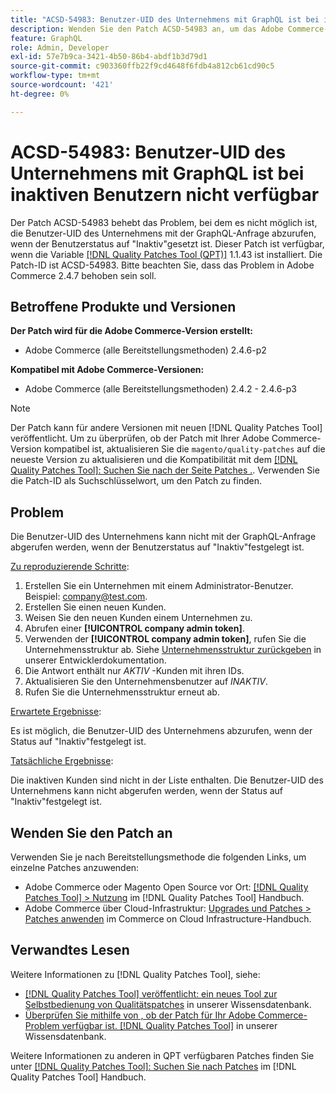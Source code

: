 ```yaml
---
title: "ACSD-54983: Benutzer-UID des Unternehmens mit GraphQL ist bei inaktiven Benutzern nicht verfügbar"
description: Wenden Sie den Patch ACSD-54983 an, um das Adobe Commerce-Problem zu beheben, bei dem es nicht möglich ist, die Benutzer-UID des Unternehmens mit GraphQL-Anfrage abzurufen, wenn der Benutzerstatus auf "Inaktiv"gesetzt ist.
feature: GraphQL
role: Admin, Developer
exl-id: 57e7b9ca-3421-4b50-86b4-abdf1b3d79d1
source-git-commit: c903360ffb22f9cd4648f6fdb4a812cb61cd90c5
workflow-type: tm+mt
source-wordcount: '421'
ht-degree: 0%

---
```


# ACSD-54983: Benutzer-UID des Unternehmens mit GraphQL ist bei inaktiven Benutzern nicht verfügbar

Der Patch ACSD-54983 behebt das Problem, bei dem es nicht möglich ist, die Benutzer-UID des Unternehmens mit der GraphQL-Anfrage abzurufen, wenn der Benutzerstatus auf &quot;Inaktiv&quot;gesetzt ist. Dieser Patch ist verfügbar, wenn die Variable [[!DNL Quality Patches Tool (QPT)]](/help/announcements/adobe-commerce-announcements/magento-quality-patches-released-new-tool-to-self-serve-quality-patches.md) 1.1.43 ist installiert. Die Patch-ID ist ACSD-54983. Bitte beachten Sie, dass das Problem in Adobe Commerce 2.4.7 behoben sein soll.

## Betroffene Produkte und Versionen

**Der Patch wird für die Adobe Commerce-Version erstellt:**

* Adobe Commerce (alle Bereitstellungsmethoden) 2.4.6-p2

**Kompatibel mit Adobe Commerce-Versionen:**

* Adobe Commerce (alle Bereitstellungsmethoden) 2.4.2 - 2.4.6-p3

>[!NOTE]
>
>Der Patch kann für andere Versionen mit neuen [!DNL Quality Patches Tool] veröffentlicht. Um zu überprüfen, ob der Patch mit Ihrer Adobe Commerce-Version kompatibel ist, aktualisieren Sie die `magento/quality-patches` auf die neueste Version zu aktualisieren und die Kompatibilität mit dem [[!DNL Quality Patches Tool]: Suchen Sie nach der Seite Patches .](https://experienceleague.adobe.com/tools/commerce-quality-patches/index.html). Verwenden Sie die Patch-ID als Suchschlüsselwort, um den Patch zu finden.

## Problem

Die Benutzer-UID des Unternehmens kann nicht mit der GraphQL-Anfrage abgerufen werden, wenn der Benutzerstatus auf &quot;Inaktiv&quot;festgelegt ist.

<u>Zu reproduzierende Schritte</u>:

1. Erstellen Sie ein Unternehmen mit einem Administrator-Benutzer. Beispiel: company@test.com.
1. Erstellen Sie einen neuen Kunden.
1. Weisen Sie den neuen Kunden einem Unternehmen zu.
1. Abrufen einer **[!UICONTROL company admin token]**.
1. Verwenden der **[!UICONTROL company admin token]**, rufen Sie die Unternehmensstruktur ab. Siehe [Unternehmensstruktur zurückgeben](https://developer.adobe.com/commerce/webapi/graphql/schema/b2b/company/queries/company/#return-the-company-structure) in unserer Entwicklerdokumentation.
1. Die Antwort enthält nur *AKTIV* -Kunden mit ihren IDs.
1. Aktualisieren Sie den Unternehmensbenutzer auf *INAKTIV*.
1. Rufen Sie die Unternehmensstruktur erneut ab.

<u>Erwartete Ergebnisse</u>:

Es ist möglich, die Benutzer-UID des Unternehmens abzurufen, wenn der Status auf &quot;Inaktiv&quot;festgelegt ist.

<u>Tatsächliche Ergebnisse</u>:

Die inaktiven Kunden sind nicht in der Liste enthalten. Die Benutzer-UID des Unternehmens kann nicht abgerufen werden, wenn der Status auf &quot;Inaktiv&quot;festgelegt ist.

## Wenden Sie den Patch an

Verwenden Sie je nach Bereitstellungsmethode die folgenden Links, um einzelne Patches anzuwenden:

* Adobe Commerce oder Magento Open Source vor Ort: [[!DNL Quality Patches Tool] > Nutzung](https://experienceleague.adobe.com/docs/commerce-operations/tools/quality-patches-tool/usage.html) im [!DNL Quality Patches Tool] Handbuch.
* Adobe Commerce über Cloud-Infrastruktur: [Upgrades und Patches > Patches anwenden](https://experienceleague.adobe.com/docs/commerce-cloud-service/user-guide/develop/upgrade/apply-patches.html) im Commerce on Cloud Infrastructure-Handbuch.

## Verwandtes Lesen

Weitere Informationen zu [!DNL Quality Patches Tool], siehe:

* [[!DNL Quality Patches Tool] veröffentlicht: ein neues Tool zur Selbstbedienung von Qualitätspatches](/help/announcements/adobe-commerce-announcements/magento-quality-patches-released-new-tool-to-self-serve-quality-patches.md) in unserer Wissensdatenbank.
* [Überprüfen Sie mithilfe von , ob der Patch für Ihr Adobe Commerce-Problem verfügbar ist. [!DNL Quality Patches Tool]](/help/support-tools/patches-available-in-qpt-tool/check-patch-for-magento-issue-with-magento-quality-patches.md) in unserer Wissensdatenbank.

Weitere Informationen zu anderen in QPT verfügbaren Patches finden Sie unter [[!DNL Quality Patches Tool]: Suchen Sie nach Patches](https://experienceleague.adobe.com/tools/commerce-quality-patches/index.html) im [!DNL Quality Patches Tool] Handbuch.
